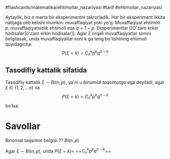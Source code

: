 #flashcards/matematika/ehtimollar_nazariyasi 
#tarif 
#ehtimollar_nazariyasi 

Aytaylik, biz $n$ marta bir eksperimentni takrorladik.
Har bir eksperiment ikkita natijaga olib kelishi mumkin: muvaffaqiyat yoki yo'q.
Muvaffaqiyat ehtimoli ${p}$, muvaffaqiyatsizlik ehtimoli esa ${q = 1 - p}$.
Eksperimentlar [[O'zaro erkin hodisalar|o'zaro erkin hodisalar]].
Agar ${\xi}$ orqali muvaffaqiyatlar sonini belgilasak, unda muvaffaqiyatlar soni ${k}$ ga teng
bo'lishining ehtimoli quyidagicha:
$$
P(\xi = k) = C_n^k p^k q^{n - k}
$$
## Tasodifiy kattalik sifatida

Tasodifiy kattalik ${\xi \sim Bi(n, p)}$, ya'ni u *binomial taqsimotga* ega deyiladi,
agar ${\xi \in \{1, 2, \ldots n\}}$ va
$$
P(\xi = k) = C_n^k p^k q^{n - k}
$$
bo'lsa.

# Savollar

Binomial taqsimot belgisi
??
$Bi(n, p)$
<!--SR:!2024-05-07,3,250!2024-05-07,3,250-->

Agar ${\xi \sim Bi(n, p)}$, unda $P(\xi=k)=$ ==${C_n^k p^k q^{n - k}}$==
<!--SR:!2024-05-07,3,250-->
